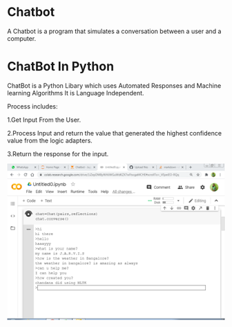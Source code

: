 # Chatbot
A Chatbot is a program that simulates a conversation between a user and a computer.

# ChatBot In Python
ChatBot is a Python Libary which uses Automated Responses and Machine learning Algorithms
It is Language Independent.

Process includes:

  1.Get Input From the User.
  
  2.Process Input and return the value that generated the highest confidence value from the logic adapters.
  
  3.Return the response for the input.
  
![Screenshot](https://github.com/chandanaramesh107/Chatbot-in-Python/blob/master/screen.PNG)

